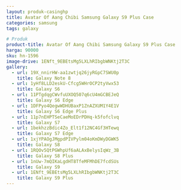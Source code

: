 ```yaml
---
layout: produk-casinghp
title: Avatar Of Aang Chibi Samsung Galaxy S9 Plus Case
categories: samsung
tags: galaxy

# Produk
product-title: Avatar Of Aang Chibi Samsung Galaxy S9 Plus Case
harga: 90000
sku: hn-1596
image-drive: 1ENft_9EBEtsMg5LXLhRIbgbWNKtj2T3C
gallery:
  - url: 19X_nnirHW-aa1zwtjq26jyRGpC7SWU0p
    title: Galaxy Note 8
  - url: 1yHf8LLD2eskU-Cfcg5WHrOCP2tyVwx53
    title: Galaxy S6
  - url: 11PTgdqgCWvfuUXOQ507q6cU4mGCBEJeQ
    title: Galaxy S6 Edge
  - url: 1DFPyo4QegwWDHUBaxP1ZnAZXUM1Y4E1V
    title: Galaxy S6 Edge Plus
  - url: 11p7nEHPTSeCaeMoEDrPDHq-k5fofclvq
    title: Galaxy S7
  - url: 1bekhzzBdic4Zo_Elt1f12NC4Gf3HTewq
    title: Galaxy S7 Edge
  - url: 1xjYPAOgJMgpdPIVPylm04oKmDWyDGWK5
    title: Galaxy S8
  - url: 1RQOv5QtPGWhpUf6aALAxBelysIqWz_3B
    title: Galaxy S8 Plus
  - url: 1nUw-7mQIKaLgdHT8TfeMFMhDE7fcdSUs
    title: Galaxy S9
  - url: 1ENft_9EBEtsMg5LXLhRIbgbWNKtj2T3C
    title: Galaxy S9 Plus
---
```

